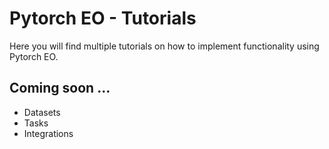 # Pytorch EO - Tutorials

Here you will find multiple tutorials on how to implement functionality using Pytorch EO.

## Coming soon ...

- Datasets
- Tasks
- Integrations